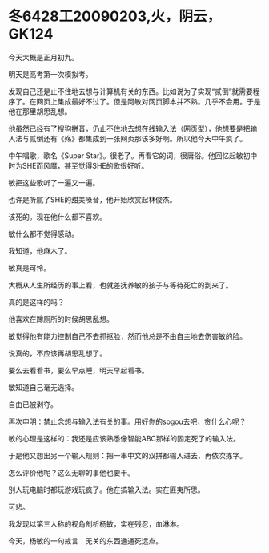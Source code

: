 # 冬6428工20090203,火，阴云，GK124

今天大概是正月初九。

明天是高考第一次模拟考。

发现自己还是止不住地去想与计算机有关的东西。比如说为了实现“贰倒”就需要程序了。在网页上集成最好不过了。但是阿敏对网页脚本并不熟。几乎不会用。于是他在那里胡思乱想。

他虽然已经有了搜狗拼音，仍止不住地去想在线输入法（网页型），他想要是把输入法与贰倒还有《殇》都集成到一张网页那该多好啊。所以他今天中午疯了。

中午唱歌，歌名《Super Star》。很老了。再看它的词，很庸俗。他回忆起敏初中时为SHE而风魔，甚至觉得SHE的歌很好听。

敏把这些歌听了一遍又一遍。

也许是听腻了SHE的甜美嗓音，他开始欣赏起林俊杰。

该死的。现在他什么都不喜欢。

敏什么都不觉得感动。

我知道，他麻木了。

敏真是可怜。

大概从人生所经历的事上看，也就差抚养敏的孩子与等待死亡的到来了。

真的是这样的吗？

他喜欢在蹲厕所的时候胡思乱想。

敏觉得他有能力控制自己不去抓抠脸，然而他总是不由自主地去伤害敏的脸。

说真的，不应该再胡思乱想了。

要么去看看书，要么早点睡，明天早起看书。

敏知道自己毫无选择。

自由已被剥夺。

再次申明：禁止念想与输入法有关的事。用好你的sogou去吧，贪什么心呢？

敏的心理是这样的：我还是应该熟悉像智能ABC那样的固定死了的输入法。

于是他又想出另一个输入规则：把一串中文的双拼都输入进去，再依次拣字。

怎么评价他呢？这么无聊的事他也要干。

别人玩电脑时都玩游戏玩疯了。他在搞输入法。实在匪夷所思。

可悲。

我发现以第三人称的视角剖析杨敏，实在残忍，血淋淋。

今天，杨敏的一句戒言：无关的东西通通死远点。
